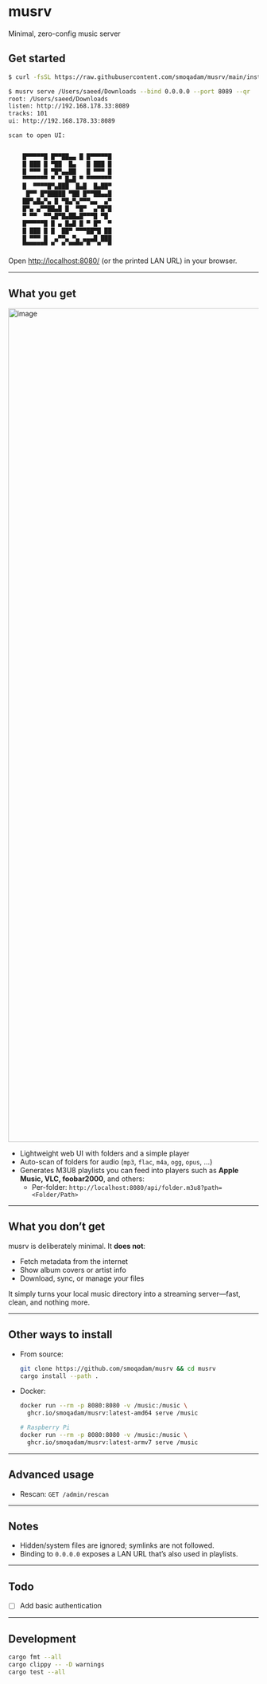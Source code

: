 # musrv

Minimal, zero-config music server

## Get started

```sh
$ curl -fsSL https://raw.githubusercontent.com/smoqadam/musrv/main/install.sh | sh

$ musrv serve /Users/saeed/Downloads --bind 0.0.0.0 --port 8089 --qr
root: /Users/saeed/Downloads
listen: http://192.168.178.33:8089
tracks: 101
ui: http://192.168.178.33:8089

scan to open UI:


    █▀▀▀▀▀█ █▀▀██▄▄ █ █▀▀▀▀▀█
    █ ███ █ ▀██  █▄   █ ███ █
    █ ▀▀▀ █ ▀█▀▄▄██   █ ▀▀▀ █
    ▀▀▀▀▀▀▀ ▀ ▀ █▄█ ▀ ▀▀▀▀▀▀▀
    █  ▀▀▀▀█▀▄███  █▄█  █▄██▀
     █▀▀ █▀█████ ▀██ █▀▀██▄▄█
    ██▀▄█▄▀▄ █ ▀█▄▀▄▀▀▀▄▄  ▄▀
    █▀▄ ▄▀▀██▄█ █  ▀█▀  ▄▀█▀█
    ▀ ▀▀  ▀▀▄█▀█▄██▄█▀▀▀█ ▀█
    █▀▀▀▀▀█ █ ▄ █▄█ █ ▀ █▀  ▀
    █ ███ █ █  ██▀ ▀▀▀██▀█ ██
    █ ▀▀▀ █  ▄▀▀▄ ▀▄ ▄▄▄█ ███
    ▀▀▀▀▀▀▀ ▀  ▀ ▀▀▀▀ ▀  ▀  ▀


```

Open [http://localhost:8080/](http://localhost:8080/) (or the printed LAN URL) in your browser.

---

## What you get

<img width="1053" height="1674" alt="image" src="https://github.com/user-attachments/assets/842118c9-7057-4633-8f9b-9ee11a462b09" />


* Lightweight web UI with folders and a simple player
* Auto-scan of folders for audio (`mp3`, `flac`, `m4a`, `ogg`, `opus`, …)
* Generates M3U8 playlists you can feed into players such as **Apple Music, VLC, foobar2000**, and others:
     - Per-folder: `http://localhost:8080/api/folder.m3u8?path=<Folder/Path>`

---

## What you don’t get

musrv is deliberately minimal. It **does not**:

* Fetch metadata from the internet
* Show album covers or artist info
* Download, sync, or manage your files

It simply turns your local music directory into a streaming server—fast, clean, and nothing more.

---

## Other ways to install

* From source:

  ```sh
  git clone https://github.com/smoqadam/musrv && cd musrv
  cargo install --path .
  ```
* Docker:

  ```sh
  docker run --rm -p 8080:8080 -v /music:/music \
    ghcr.io/smoqadam/musrv:latest-amd64 serve /music

  # Raspberry Pi
  docker run --rm -p 8080:8080 -v /music:/music \
    ghcr.io/smoqadam/musrv:latest-armv7 serve /music
  ```

---

## Advanced usage

* Rescan: `GET /admin/rescan`

---

## Notes

* Hidden/system files are ignored; symlinks are not followed.
* Binding to `0.0.0.0` exposes a LAN URL that’s also used in playlists.

---

## Todo
- [ ] Add basic authentication
---

## Development

```sh
cargo fmt --all
cargo clippy -- -D warnings
cargo test --all
```
